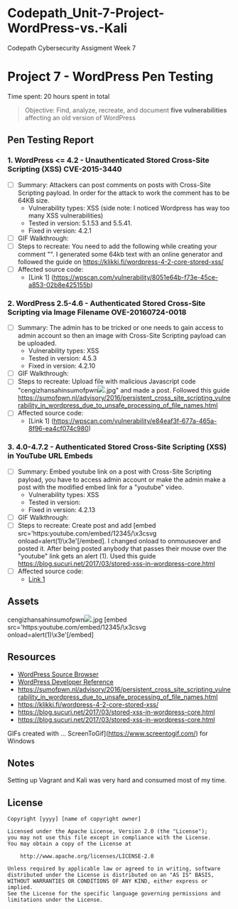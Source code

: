 # Codepath_Unit-7-Project-WordPress-vs.-Kali
Codepath Cybersecurity Assigment Week 7
# Project 7 - WordPress Pen Testing

Time spent: 20 hours spent in total

> Objective: Find, analyze, recreate, and document **five vulnerabilities** affecting an old version of WordPress

## Pen Testing Report

### 1. WordPress <= 4.2 - Unauthenticated Stored Cross-Site Scripting (XSS) CVE-2015-3440

- [ ] Summary: Attackers can post comments on posts with Cross-Site Scripting payload. In order for the attack to work the comment has to be 64KB size. 
  - Vulnerability types: XSS (side note: I noticed Wordpress has way too many XSS vulnerabilities)
  - Tested in version: 5.1.53 and 5.5.41.
  - Fixed in version: 4.2.1
- [ ] GIF Walkthrough: <img src="" alt="">
- [ ] Steps to recreate: You need to add the following while creating your comment "<a title='x onmouseover=alert(unescape(/hello%20world/.source)) style=position:absolute;left:0;top:0;width:5000px;height:5000px  AAAAAAAAAAAA...[64 kb]..AAA'></a>". I generated some 64kb text with an online generator and followed the guide on https://klikki.fi/wordpress-4-2-core-stored-xss/
- [ ] Affected source code:
  - [Link 1] (https://wpscan.com/vulnerability/8051e64b-f73e-45ce-a853-02b8e425155b)
  
### 2. WordPress 2.5-4.6 - Authenticated Stored Cross-Site Scripting via Image Filename OVE-20160724-0018

- [ ] Summary: The admin has to be tricked or one needs to gain access to admin account so then an image with Cross-Site Scripting payload can be uploaded.
  - Vulnerability types: XSS
  - Tested in version: 4.5.3
  - Fixed in version: 4.2.10
- [ ] GIF Walkthrough: <img src="" alt="">
- [ ] Steps to recreate: Upload file with malicious Javascript code "cengizhansahinsumofpwn<img src=a onerror=alert(document.cookie)>.jpg" and made a post. Followed this guide https://sumofpwn.nl/advisory/2016/persistent_cross_site_scripting_vulnerability_in_wordpress_due_to_unsafe_processing_of_file_names.html
- [ ] Affected source code:
  - [Link 1] (https://wpscan.com/vulnerability/e84eaf3f-677a-465a-8f96-ea4cf074c980)

### 3. 4.0-4.7.2 - Authenticated Stored Cross-Site Scripting (XSS) in YouTube URL Embeds 

- [ ] Summary: Embed youtube link on a post with Cross-Site Scripting payload, you have to access admin account or make the admin make a post with the modified embed link for a "youtube" video.
  - Vulnerability types: XSS
  - Tested in version: 
  - Fixed in version: 4.2.13
- [ ] GIF Walkthrough: <img src="" alt="">
- [ ] Steps to recreate: Create post and add [embed src='https:youtube.com/embed/12345/\x3csvg onload=alert(1)\x3e'[/embed]. I changed onload to onmouseover and posted it. After being posted anybody that passes their mouse over the "youtube" link gets an alert (1). Used this guide https://blog.sucuri.net/2017/03/stored-xss-in-wordpress-core.html
- [ ] Affected source code: 
  - [Link 1](https://wpscan.com/vulnerability/3ee54fc3-f4b4-4c35-8285-9d6719acecf0)

## Assets
<a title='x onmouseover=alert(unescape(/hello%20world/.source)) style=position:absolute;left:0;top:0;width:5000px;height:5000px  AAAAAAAAAAAA...[64 kb]..AAA'></a>
cengizhansahinsumofpwn<img src=a onerror=alert(document.cookie)>.jpg
[embed src='https:youtube.com/embed/12345/\x3csvg onload=alert(1)\x3e'[/embed]



## Resources

- [WordPress Source Browser](https://core.trac.wordpress.org/browser/)
- [WordPress Developer Reference](https://developer.wordpress.org/reference/)
- https://sumofpwn.nl/advisory/2016/persistent_cross_site_scripting_vulnerability_in_wordpress_due_to_unsafe_processing_of_file_names.html
- https://klikki.fi/wordpress-4-2-core-stored-xss/
- https://blog.sucuri.net/2017/03/stored-xss-in-wordpress-core.html
- https://blog.sucuri.net/2017/03/stored-xss-in-wordpress-core.html

GIFs created with  ...
ScreenToGif](https://www.screentogif.com/) for Windows

## Notes

Setting up Vagrant and Kali was very hard and consumed most of my time.

## License

    Copyright [yyyy] [name of copyright owner]

    Licensed under the Apache License, Version 2.0 (the "License");
    you may not use this file except in compliance with the License.
    You may obtain a copy of the License at

        http://www.apache.org/licenses/LICENSE-2.0

    Unless required by applicable law or agreed to in writing, software
    distributed under the License is distributed on an "AS IS" BASIS,
    WITHOUT WARRANTIES OR CONDITIONS OF ANY KIND, either express or implied.
    See the License for the specific language governing permissions and
    limitations under the License.

